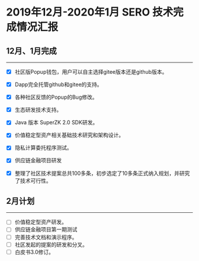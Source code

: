 # 2019年12月-2020年1月 SERO 技术完成情况汇报




## 12月、1月完成
----------
 - [x] 社区版Popup钱包，用户可以自主选择gitee版本还是github版本。
 - [x] Dapp完全托管github和gitee的支持。
 - [x] 各种社区反馈的Popup的Bug修改。
 - [x] 生态研发技术支持。
 - [x] Java 版本 SuperZK 2.0 SDK研发。
 - [x] 价值稳定型资产相关基础技术研究和架构设计。
 - [x] 隐私计算委托程序测试。
 - [x] 供应链金融项目研发
 - [x] 整理了社区技术提案总共100多条，初步选定了10多条正式纳入规划，并研究了技术可行性。


## 2月计划
-------
- [ ] 价值稳定型资产研发。
- [ ] 供应链金融项目第一期测试
- [ ] 完善技术文档和演示程序。
- [ ] 社区发起的提案的研发和分叉。
- [ ] 白皮书3.0修订。
